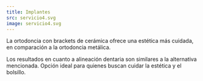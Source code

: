 ```yaml
---
title: Implantes
src: servicio4.svg
image: servicio4.svg
--- 
```

La ortodoncia con brackets de cerámica ofrece una estética más cuidada, en comparación a la ortodoncia metálica. 

Los resultados en cuanto a alineación dentaria son similares a la alternativa mencionada. Opción ideal para quienes buscan cuidar la estética y el bolsillo.